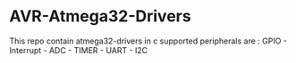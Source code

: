 # AVR-Atmega32-Drivers
This repo contain atmega32-drivers in c  supported peripherals are :  GPIO - Interrupt - ADC - TIMER - UART - I2C 
